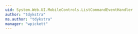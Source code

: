 ```yaml
---
uid: System.Web.UI.MobileControls.ListCommandEventHandler
author: "tdykstra"
ms.author: "tdykstra"
manager: "wpickett"
---
```


